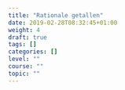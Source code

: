 ```yaml
---
title: "Rationale getallen"
date: 2019-02-28T08:32:45+01:00
weight: 4
draft: true
tags: []
categories: []
level: ""
course: ""
topic: ""
---
```


